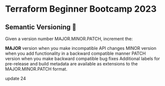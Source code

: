 # Terraform Beginner Bootcamp 2023

## Semantic Versioning :mage:

Given a version number MAJOR.MINOR.PATCH, increment the:

**MAJOR** version when you make incompatible API changes
MINOR version when you add functionality in a backward compatible manner
PATCH version when you make backward compatible bug fixes
Additional labels for pre-release and build metadata are available as extensions to the MAJOR.MINOR.PATCH format.

update 24
